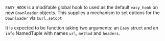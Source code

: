 `EASY_HOOK` is a modifable global hook to used as the default `easy_hook` on new `Downloader` objects. This supplies a mechanism to set options for the `Downloader` via `Curl.setopt`

It is expected to be function taking two arguments: an `Easy` struct and an `info` NamedTuple with names `url`, `method` and `headers`.
